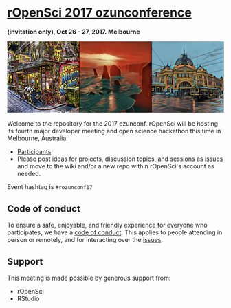 # [rOpenSci 2017 ozunconference](http://ozunconf17.ropensci.org/)
__(invitation only), Oct 26 - 27, 2017. Melbourne__

![](static/img/melb-logo.png)

Welcome to the repository for the 2017 ozunconf.  rOpenSci will be hosting its fourth major developer meeting and open science hackathon this time in Melbourne, Australia.

* [Participants](http://ozunconf17.ropensci.org/#team)
* Please post ideas for projects, discussion topics, and sessions as [issues](https://github.com/ropensci/ozunconf17/issues/) and move to the wiki and/or a new repo within rOpenSci's account as needed.

Event hashtag is `#rozunconf17`

## Code of conduct

To ensure a safe, enjoyable, and friendly experience for everyone who participates, we have a [code of conduct](http://ozunconf17.ropensci.org/coc).  This applies to people attending in person or remotely, and for interacting over the [issues](https://github.com/ropensci/ozunconf17/issues/).

## Support
This meeting is made possible by generous support from:

- rOpenSci
- RStudio
